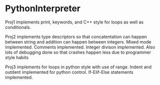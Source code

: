 ﻿# PythonInterpreter

Proj1 implements print, keywords, and C++ style for loops as well as conditionals.

Proj2 implements type descriptors so that concatentation can happen between string and addition can happen between integers. Mixed mode implemented. Comments implemented. Integer divison implemented. Also lots of debugging done so that crashes happen less due to programmer style habits

Proj3 implements for loops in python style with use of range. Indent and outdent implemented for python control. If-Elif-Else statements implemented.
